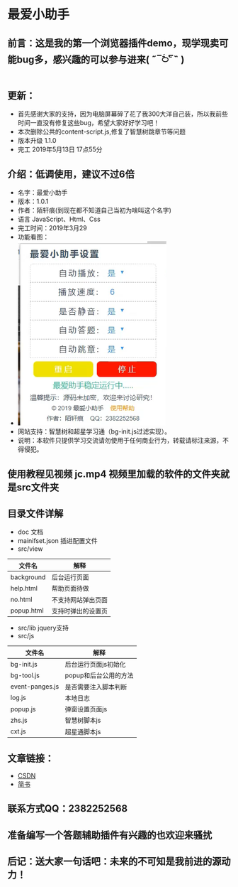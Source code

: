 # 最爱小助手

## 前言：这是我的第一个浏览器插件demo，现学现卖可能bug多，感兴趣的可以参与进来( ˶‾᷄࿀‾᷅˵ )

## 更新：
  + 首先感谢大家的支持，因为电脑屏幕碎了花了我300大洋自己装，所以我前些时间一直没有修复这些bug，希望大家好好学习吧！
  + 本次删除公共的content-script.js,修复了智慧树跳章节等问题
  + 版本升级 1.1.0
  + 完工 2019年5月13日 17点55分

## 介绍：低调使用，建议不过6倍
  + 名字：最爱小助手
  + 版本：1.0.1
  + 作者：陌轩痕(到现在都不知道自己当初为啥叫这个名字)
  + 语言 JavaScript、Html、Css
  + 完工时间：2019年3月29
  + 功能看图：
  + ![功能展示](./img/zs.png)
  + 网站支持：智慧树和超星学习通（bg-init.js过滤实现）。
  + 说明：本软件只提供学习交流请勿使用于任何商业行为，转载请标注来源，不得侵犯。
## 使用教程见视频 jc.mp4 视频里加载的软件的文件夹就是src文件夹
## 目录文件详解
  + doc 文档
  + mainifset.json  插进配置文件 
  + src/view
  
| 文件名 |	 解释 |
|--	|--	|
| background | 后台运行页面	|
| help.html	|	帮助页面待做 |
|	no.html | 不支持网站弹出页面 |
| popup.html | 支持时弹出的设置页 |
  
  + src/lib  jquery支持
  + src/js   
   
| 文件名 |	 解释 |
|--	|--	|
| bg-init.js | 后台运行页面js初始化	|
| bg-tool.js	|	popup和后台公用的方法 |
| event-panges.js | 是否需要注入脚本判断 |
| log.js | 本地日志 |
| popup.js | 弹窗设置页面js |
| zhs.js | 智慧树脚本js |
| cxt.js | 超星通脚本js |

## 文章链接：
  + [CSDN](https://blog.csdn.net/weixin_43596929/article/details/89044160)
  + [简书](https://www.jianshu.com/p/bb6277f7d2f4)

## 联系方式QQ：2382252568

## 准备编写一个答题辅助插件有兴趣的也欢迎来骚扰

## 后记：送大家一句话吧：未来的不可知是我前进的源动力！

